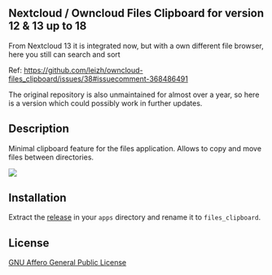 Nextcloud / Owncloud Files Clipboard for version 12 & 13 up to 18
-----------
From Nextcloud 13 it is integrated now, but with a own different file browser, here you still can search and sort

Ref: https://github.com/leizh/owncloud-files_clipboard/issues/38#issuecomment-368486491

The original repository is also unmaintained for almost over a year, so here is a version which could possibly work in further updates.

Description
-----------
Minimal clipboard feature for the files application. Allows to copy and move files between directories.

![](https://raw.githubusercontent.com/leizh/owncloud-files_clipboard/master/appinfo/screenshot.gif)

Installation
------------
Extract the [release](https://github.com/leizh/owncloud-files_clipboard/releases/latest) in your `apps` directory and rename it to `files_clipboard`.

License
-------
[GNU Affero General Public License](http://www.gnu.org/licenses/agpl-3.0.html)
